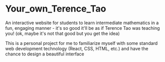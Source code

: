 # Your_own_Terence_Tao
An interactive website for students to learn intermediate mathematics in a fun, engaging manner - it's so good it'll be as if Terence Tao was teaching you! (ok, maybe it's not that good but you get the idea)

This is a personal project for me to familiarize myself with some standard web development technology (React, CSS, HTML, etc.) and have the chance to design a beautiful interface 
